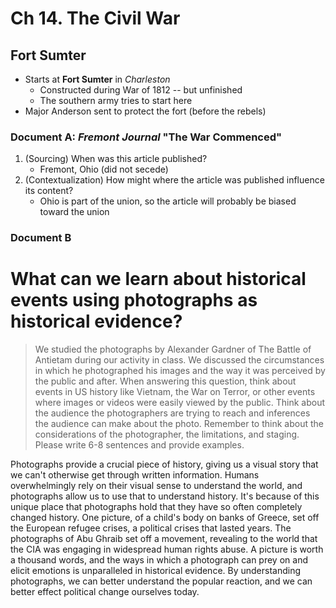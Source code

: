# Ch 14. The Civil War

## Fort Sumter

* Starts at **Fort Sumter** in _Charleston_
    - Constructed during War of 1812 -- but unfinished
    - The southern army tries to start here
* Major Anderson sent to protect the fort (before the rebels)

### Document A: _Fremont Journal_ "The War Commenced"
1. (Sourcing) When was this article published?
    * Fremont, Ohio (did not secede)
2. (Contextualization) How might where the article was published influence its content?
    * Ohio is part of the union, so the article will probably be biased toward the union

### Document B


# What can we learn about historical events using photographs as historical evidence?  

> We studied the photographs by Alexander Gardner of The Battle of Antietam during our activity in class. We discussed the circumstances in which he photographed his images and the way it was perceived by the public and after. When answering this question, think about events in US history like Vietnam, the War on Terror, or other events where images or videos were easily viewed by the public. Think about the audience the  photographers are trying to reach and inferences the audience can make about the photo. Remember to think about the considerations of the photographer, the limitations, and staging. Please write 6-8 sentences and provide examples.

Photographs provide a crucial piece of history, giving us a visual story that we can't otherwise get through written information. Humans overwhelmingly rely on their visual sense to understand the world, and photographs allow us to use that to understand history. It's because of this unique place that photographs hold that they have so often completely changed history. One picture, of a child's body on banks of Greece, set off the European refugee crises, a political crises that lasted years. The photographs of Abu Ghraib set off a movement, revealing to the world that the CIA was engaging in widespread human rights abuse. A picture is worth a thousand words, and the ways in which a photograph can prey on and elicit emotions is unparalleled in historical evidence. By understanding photographs, we can better understand the popular reaction, and we can better effect political change ourselves today. 
